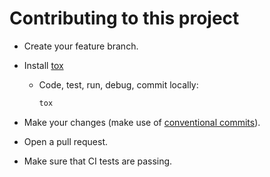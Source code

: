 # Contributing to this project

- Create your feature branch.
- Install [tox](https://tox.wiki/en/latest/)
  - Code, test, run, debug, commit locally:

    ```bash
    tox
    ```

- Make your changes (make use of [conventional commits](https://www.conventionalcommits.org/en/v1.0.0/)).
- Open a pull request.
- Make sure that CI tests are passing.
